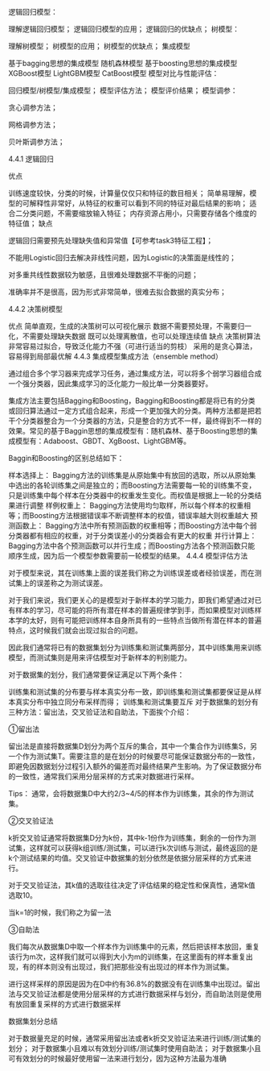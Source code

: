 逻辑回归模型：

理解逻辑回归模型；
逻辑回归模型的应用；
逻辑回归的优缺点；
树模型：

理解树模型；
树模型的应用；
树模型的优缺点；
集成模型

基于bagging思想的集成模型
随机森林模型
基于boosting思想的集成模型
XGBoost模型
LightGBM模型
CatBoost模型
模型对比与性能评估：

回归模型/树模型/集成模型；
模型评估方法；
模型评价结果；
模型调参：

贪心调参方法；

网格调参方法；

贝叶斯调参方法；

4.4.1 逻辑回归

优点

训练速度较快，分类的时候，计算量仅仅只和特征的数目相关；
简单易理解，模型的可解释性非常好，从特征的权重可以看到不同的特征对最后结果的影响；
适合二分类问题，不需要缩放输入特征；
内存资源占用小，只需要存储各个维度的特征值；
缺点

逻辑回归需要预先处理缺失值和异常值【可参考task3特征工程】；

不能用Logistic回归去解决非线性问题，因为Logistic的决策面是线性的；

对多重共线性数据较为敏感，且很难处理数据不平衡的问题；

准确率并不是很高，因为形式非常简单，很难去拟合数据的真实分布；

4.4.2 决策树模型

优点
简单直观，生成的决策树可以可视化展示
数据不需要预处理，不需要归一化，不需要处理缺失数据
既可以处理离散值，也可以处理连续值
缺点
决策树算法非常容易过拟合，导致泛化能力不强（可进行适当的剪枝）
采用的是贪心算法，容易得到局部最优解
4.4.3 集成模型集成方法（ensemble method）

通过组合多个学习器来完成学习任务，通过集成方法，可以将多个弱学习器组合成一个强分类器，因此集成学习的泛化能力一般比单一分类器要好。

集成方法主要包括Bagging和Boosting，Bagging和Boosting都是将已有的分类或回归算法通过一定方式组合起来，形成一个更加强大的分类。两种方法都是把若干个分类器整合为一个分类器的方法，只是整合的方式不一样，最终得到不一样的效果。常见的基于Baggin思想的集成模型有：随机森林、基于Boosting思想的集成模型有：Adaboost、GBDT、XgBoost、LightGBM等。

Baggin和Boosting的区别总结如下：

样本选择上： Bagging方法的训练集是从原始集中有放回的选取，所以从原始集中选出的各轮训练集之间是独立的；而Boosting方法需要每一轮的训练集不变，只是训练集中每个样本在分类器中的权重发生变化。而权值是根据上一轮的分类结果进行调整
样例权重上： Bagging方法使用均匀取样，所以每个样本的权重相等；而Boosting方法根据错误率不断调整样本的权值，错误率越大则权重越大
预测函数上： Bagging方法中所有预测函数的权重相等；而Boosting方法中每个弱分类器都有相应的权重，对于分类误差小的分类器会有更大的权重
并行计算上： Bagging方法中各个预测函数可以并行生成；而Boosting方法各个预测函数只能顺序生成，因为后一个模型参数需要前一轮模型的结果。
4.4.4 模型评估方法

对于模型来说，其在训练集上面的误差我们称之为训练误差或者经验误差，而在测试集上的误差称之为测试误差。

对于我们来说，我们更关心的是模型对于新样本的学习能力，即我们希望通过对已有样本的学习，尽可能的将所有潜在样本的普遍规律学到手，而如果模型对训练样本学的太好，则有可能把训练样本自身所具有的一些特点当做所有潜在样本的普遍特点，这时候我们就会出现过拟合的问题。

因此我们通常将已有的数据集划分为训练集和测试集两部分，其中训练集用来训练模型，而测试集则是用来评估模型对于新样本的判别能力。

对于数据集的划分，我们通常要保证满足以下两个条件：

训练集和测试集的分布要与样本真实分布一致，即训练集和测试集都要保证是从样本真实分布中独立同分布采样而得；
训练集和测试集要互斥
对于数据集的划分有三种方法：留出法，交叉验证法和自助法，下面挨个介绍：

①留出法

留出法是直接将数据集D划分为两个互斥的集合，其中一个集合作为训练集S，另一个作为测试集T。需要注意的是在划分的时候要尽可能保证数据分布的一致性，即避免因数据划分过程引入额外的偏差而对最终结果产生影响。为了保证数据分布的一致性，通常我们采用分层采样的方式来对数据进行采样。

Tips： 通常，会将数据集D中大约2/3~4/5的样本作为训练集，其余的作为测试集。

②交叉验证法

k折交叉验证通常将数据集D分为k份，其中k-1份作为训练集，剩余的一份作为测试集，这样就可以获得k组训练/测试集，可以进行k次训练与测试，最终返回的是k个测试结果的均值。交叉验证中数据集的划分依然是依据分层采样的方式来进行。

对于交叉验证法，其k值的选取往往决定了评估结果的稳定性和保真性，通常k值选取10。

当k=1的时候，我们称之为留一法

③自助法

我们每次从数据集D中取一个样本作为训练集中的元素，然后把该样本放回，重复该行为m次，这样我们就可以得到大小为m的训练集，在这里面有的样本重复出现，有的样本则没有出现过，我们把那些没有出现过的样本作为测试集。

进行这样采样的原因是因为在D中约有36.8%的数据没有在训练集中出现过。留出法与交叉验证法都是使用分层采样的方式进行数据采样与划分，而自助法则是使用有放回重复采样的方式进行数据采样

数据集划分总结

对于数据量充足的时候，通常采用留出法或者k折交叉验证法来进行训练/测试集的划分；
对于数据集小且难以有效划分训练/测试集时使用自助法；
对于数据集小且可有效划分的时候最好使用留一法来进行划分，因为这种方法最为准确
